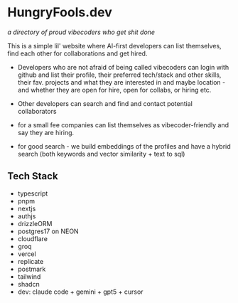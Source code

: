 # HungryFools.dev

_a directory of proud vibecoders who get shit done_

This is a simple lil' website where AI-first developers can list themselves, find each other for collaborations and get hired.

- Developers who are not afraid of being called vibecoders can login with github and list their profile, their preferred tech/stack and other skills, their fav. projects and what they are interested in and maybe location - and whether they are open for hire, open for collabs, or hiring etc.

- Other developers can search and find and contact potential collaborators

- for a small fee companies can list themselves as vibecoder-friendly and say they are hiring.

- for good search - we build embeddings of the profiles and have a hybrid search (both keywords and vector similarity + text to sql)

## Tech Stack

- typescript
- pnpm
- nextjs
- authjs
- drizzleORM
- postgres17 on NEON
- cloudflare
- groq
- vercel
- replicate
- postmark
- tailwind
- shadcn
- dev: claude code + gemini + gpt5 + cursor
